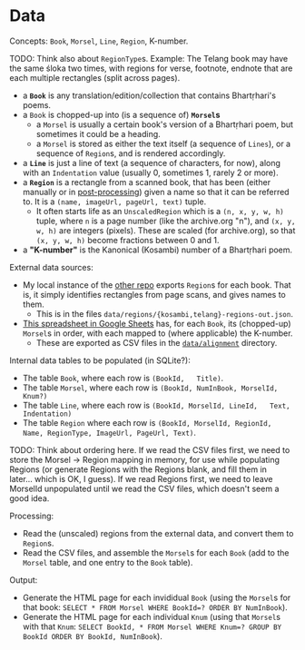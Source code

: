 # Data

Concepts: `Book`, `Morsel`, `Line`, `Region`, K-number.

TODO: Think also about `RegionType`s. Example: The Telang book may have the same śloka two times, with regions for verse, footnote, endnote that are each multiple rectangles (split across pages).

-   a **`Book`** is any translation/edition/collection that contains Bhartṛhari's poems.
-   a `Book` is chopped-up into (is a sequence of) **`Morsel`s**
    -   a `Morsel` is usually a certain book's version of a Bhartṛhari poem, but sometimes it could be a heading.
    -   a `Morsel` is stored as either the text itself (a sequence of `Lines`), or a sequence of `Region`s, and is rendered accordingly.
-   a **`Line`** is just a line of text (a sequence of characters, for now), along with an `Indentation` value (usually 0, sometimes 1, rarely 2 or more).
-   a **`Region`** is a rectangle from a scanned book, that has been (either manually or in [post-processing](https://github.com/shreevatsa/bhartrhari/blob/622e2d1482b6d6a6893bc0f48297d6b3bad2d219/data/regions/telang/telang-regions-dump.py)) given a name so that it can be referred to. It is a `(name, imageUrl, pageUrl, text)` tuple.
    -   It often starts life as an `UnscaledRegion` which is a `(n, x, y, w, h)` tuple, where `n` is a page number (like the archive.org "n"), and `(x, y, w, h)` are integers (pixels). These are scaled (for archive.org), so that `(x, y, w, h)` become fractions between 0 and 1.
-   a **"K-number"** is the Kanonical (Kosambi) number of a Bhartṛhari poem.

External data sources:

-   My local instance of the [other repo](https://github.com/shreevatsa/ambuda/tree/line-by-line) exports `Region`s for each book. That is, it simply identifies rectangles from page scans, and gives names to them.
    -   This is in the files `data/regions/{kosambi,telang}-regions-out.json`.
-   [This spreadsheet in Google Sheets](https://docs.google.com/spreadsheets/d/1W83uaK27fOtKRcHC2oxrdipbSyC174XtshCTalq6vrM/edit#gid=1457999221) has, for each `Book`, its (chopped-up) `Morsel`s in order, with each mapped to (where applicable) the K-number.
    -   These are exported as CSV files in the [`data/alignment`](https://github.com/shreevatsa/bhartrhari/tree/622e2d1482b6d6a6893bc0f48297d6b3bad2d219/data/alignment) directory.

Internal data tables to be populated (in SQLite?):

-   The table `Book`, where each row is `(BookId,   Title)`.
-   The table `Morsel`, where each row is `(BookId, NumInBook, MorselId,   Knum?)`
-   The table `Line`, where each row is `(BookId, MorselId, LineId,   Text, Indentation)`
-   The table `Region` where each row is `(BookId, MorselId, RegionId,   Name, RegionType, ImageUrl, PageUrl, Text)`.

TODO: Think about ordering here. If we read the CSV files first, we need to store the Morsel -> Region mapping in memory, for use while populating Regions (or generate Regions with the Regions blank, and fill them in later… which is OK, I guess). If we read Regions first, we need to leave MorselId unpopulated until we read the CSV files, which doesn't seem a good idea.

Processing:

-   Read the (unscaled) regions from the external data, and convert them to `Region`s.
-   Read the CSV files, and assemble the `Morsel`s for each `Book` (add to the `Morsel` table, and one entry to the `Book` table).

Output:

-   Generate the HTML page for each invididual `Book` (using the `Morsel`s for that book: `SELECT * FROM Morsel WHERE BookId=? ORDER BY NumInBook`).
-   Generate the HTML page for each individual `Knum` (using that `Morsel`s with that `Knum`: `SELECT BookId, * FROM Morsel WHERE Knum=? GROUP BY BookId ORDER BY BookId, NumInBook`).
